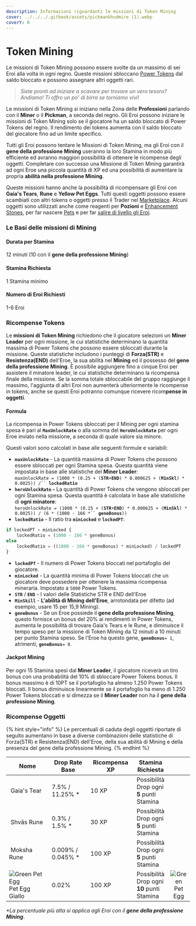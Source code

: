 ```yaml
---
description: Informazioni riguardanti le missioni di Token Mining
cover: ../../../.gitbook/assets/pickmankhudmire (1).webp
coverY: 0
---
```


# Token Mining

Le missioni di Token Mining possono essere svolte da un massimo di sei Eroi alla volta in ogni regno. Queste missioni sbloccano [Power Tokens](../../../come-funziona-defi-kingdoms/i-token-del-potere/#power-tokens) dal saldo bloccato e possono assegnare altri oggetti rari.

> _Siete pronti ad iniziare a scavare per trovare un vero tesoro? Andiamo! Ti offro un po' di birra se torniamo vivi!_

Le missioni di Token Mining si iniziano nella Zona delle **Professioni** parlando con il **Miner** o il **Pickman**, a seconda del regno. Gli Eroi possono iniziare le missioni di Token Mining solo se il giocatore ha un saldo bloccato di Power Tokens del regno. Il rendimento dei tokens aumenta con il saldo bloccato del giocatore fino ad un limite specifico.

Tutti gli Eroi possono tentare le Missioni di Token Mining, ma gli Eroi con il **gene della professione Mining** useranno la loro Stamina in modo più efficiente ed avranno maggiori possibilità di ottenere le ricompense degli oggetti. Completare con successo una Missione di Token Mining garantirà ad ogni Eroe una piccola quantità di XP ed una possibilità di aumentare la propria **abilità nella professione Mining**.

Queste missioni hanno anche la possibilità di ricompensare gli Eroi con **Gaia's Tears**, **Rune** e **Yellow Pet Eggs**. Tutti questi oggetti possono essere scambiati con altri tokens o oggetti presso il Trader nel [Marketplace](../marketplace.md). Alcuni oggetti sono utilizzati anche come reagenti per **Pozioni** e [Enhancement Stones](../heroes/enhancement-stones.md), per far nascere [Pets](../heroes/pets.md) e per far [salire di livello gli Eroi](../heroes/leveling.md).

### Le Basi delle missioni di Mining

#### Durata per Stamina

12 minuti (10 con il **gene della professione Mining**)

#### Stamina Richiesta

1 Stamina minimo

#### Numero di Eroi Richiesti

1-6 Eroi

### Ricompense Tokens

Le **missioni di Token Mining** richiedono che il giocatore selezioni un **Miner Leader** per ogni missione, le cui statistiche determinano la quantità massima di Power Tokens che possono essere sbloccati durante la missione. Queste statistiche includono i punteggi di **Forza(STR)** e **Resistenza(END)** dell'Eroe, la sua abilità nel **Mining** ed il possesso del **gene della professione Mining**. È possibile aggiungere fino a cinque Eroi per assistere il minatore leader, le cui statistiche determinano la ricompensa finale della missione. Se la somma totale sbloccabile del gruppo raggiunge il massimo, l'aggiunta di altri Eroi non aumenterà ulteriormente le ricompense in tokens, anche se questi Eroi potranno comunque ricevere ricom**pense in oggetti**.

#### Formula

La ricompensa in Power Tokens sbloccati per il Mining per ogni stamina spesa è pari al **`MaxUnlockRate`** o alla somma del **`HeroUnlockRate`** per ogni Eroe inviato nella missione, a seconda di quale valore sia minore.

Questi valori sono calcolati in base alle seguenti formule e variabili:

* **`maxUnlockRate`** - La quantità massima di Power Tokens che possono essere sbloccati per ogni Stamina spesa. Questa quantità viene impostata in base alle statistiche del **Miner Leader**:\
  `maxUnlockRate = (1000 * (0.25 + (`**`STR`**`+`**`END`**`) * 0.000625 + (`**`MinSkl`**`) * 0.0025)) /`` `**`lockedRatio`**
* **`heroUnlockRate` -** La quantità di Power Tokens che vengono sbloccati per ogni Stamina spesa. Questa quantità è calcolata in base alle statistiche di **ogni minatore**:\
  `heroUnlockRate = (1000 * (0.25 + (`**`STR`**`+`**`END`**`) * 0.000625 + (`**`MinSkl`**`) * 0.0025)) / (6 * (1000 - 166 *`` `**`geneBonus`**`))`
* **`lockedRatio`** - Il ratio tra **`minLocked`** e **`lockedPT`**:

```javascript
if lockedPT > minLocked {
    lockedRatio = (1000 - 166 * geneBonus)
else
    lockedRatio = ((1000 - 166 * geneBonus) * minLocked) / lockedPT
}
```

* **`lockedPT`** - Il numero di Power Tokens bloccati nel portafoglio del giocatore.
* **`minLocked`** - La quantità minima di Power Tokens bloccati che un giocatore deve possedere per ottenere la massima ricompensa mineraria. Impostato a `5000` Power Tokens.
* **`STR`** / **`END`** - I valori delle Statistiche STR e END dell'Eroe
* **`MinSkill`** - **L'abilità di Mining dell'Eroe**, arrotondata per difetto (ad esempio, usare 15 per 15,9 Mining).
* **`geneBonus`** - Se un Eroe possiede il **gene della professione Mining**, questo fornisce un bonus del 20% ai rendimenti in Power Tokens, aumenta le possibilità di trovare Gaia's Tears e le Rune, e diminuisce il tempo speso per la missione di Token Mining da 12 minuti a 10 minuti per punto Stamina speso. Se l'Eroe ha questo gene, **`geneBonus`**`= 1`, atrimenti, **`geneBonus`**`= 0`.

#### Jackpot Mining

Per ogni 15 Stamina spesi dal **Miner Leader**, il giocatore riceverà un tiro bonus con una probabilità del 10% di sbloccare Power Tokens bonus. Il bonus massimo è di 10PT se il portafoglio ha almeno 1.250 Power Tokens bloccati. Il bonus diminuisce linearmente se il portafoglio ha meno di 1.250 Power Tokens bloccati e si dimezza se il **Miner Leader** non ha il **gene della professione Mining**.

### Ricompense Oggetti

{% hint style="info" %}
Le percentuali di caduta degli oggetti riportate di seguito aumentano in base a diverse combinazioni delle statistiche di Forza(STR) e Resistenza(END) dell'Eroe, della sua abilità di Mining e della presenza del gene della professione Mining.
{% endhint %}

<table><thead><tr><th width="224.69851729818782">Nome</th><th width="175">Drop Rate Base</th><th width="153">Ricompensa XP</th><th>Stamina Richiesta</th><th data-hidden align="center"> </th></tr></thead><tbody><tr><td><img src="https://defi-kingdoms.b-cdn.net/art-assets/items/gaias-tear.png" alt="" data-size="original"> Gaia's Tear</td><td>7.5% / 11.25% *</td><td>10 XP</td><td>Possibilità Drop ogni <strong>5</strong> punti Stamina</td><td align="center"></td></tr><tr><td><img src="https://defi-kingdoms.b-cdn.net/art-assets/items/shvas-rune.gif" alt=""> Shvās Rune</td><td>0.3% / 1.5% *</td><td>30 XP</td><td>Possibilità Drop ogni <strong>5</strong> punti Stamina</td><td align="center"></td></tr><tr><td><img src="https://defi-kingdoms.b-cdn.net/art-assets/items/moksha-rune.gif" alt=""> Moksha Rune</td><td>0.009% / 0.045% *</td><td>100 XP</td><td>Possibilità Drop ogni <strong>5</strong> punti Stamina</td><td align="center"></td></tr><tr><td><img src="https://defi-kingdoms.b-cdn.net/art-assets/items/pet-egg-yellow.png" alt="Green Pet Egg"> Pet Egg Giallo</td><td>0.02%</td><td>100 XP</td><td>Possibilità Drop ogni <strong>10</strong> punti Stamina</td><td align="center"><img src="https://defi-kingdoms.b-cdn.net/art-assets/items/pet-egg-green.png" alt="Green Pet Egg"></td></tr></tbody></table>

_\*La percentuale più alta si applica agli Eroi con il **gene della professione Mining**_.





